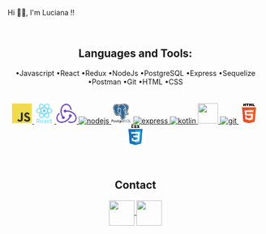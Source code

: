 Hi 👋🏻, I'm Luciana !!

<br />
<h2 align="center">Languages and Tools:</h2>
<div align="center">
•Javascript
•React
•Redux
•NodeJs
•PostgreSQL
•Express
•Sequelize
•Postman
•Git
•HTML
•CSS
</div>
<br></br>
<div align="center"> 
<a href="https://developer.mozilla.org/en-US/docs/Web/JavaScript" target="_blank" rel="noreferrer"> <img src="https://raw.githubusercontent.com/devicons/devicon/master/icons/javascript/javascript-original.svg" alt="javascript" width="40" height="40"/> </a>
<a href="https://reactjs.org/" target="_blank" rel="noreferrer"> <img src="https://raw.githubusercontent.com/devicons/devicon/master/icons/react/react-original-wordmark.svg" alt="react" width="40" height="40"/> </a>
<a href="https://redux.js.org" target="_blank" rel="noreferrer"> <img src="https://raw.githubusercontent.com/devicons/devicon/master/icons/redux/redux-original.svg" alt="redux" width="40" height="40"/> </a>
<a href="https://nodejs.org" target="_blank" rel="noreferrer"> <img src="https://cdn.worldvectorlogo.com/logos/nodejs-icon.svg" alt="nodejs" width="40" height="40"/> </a>
<a href="https://www.postgresql.org" target="_blank" rel="noreferrer"> <img src="https://raw.githubusercontent.com/devicons/devicon/master/icons/postgresql/postgresql-original-wordmark.svg" alt="postgresql" width="40" height="40"/> </a>
<a href="https://expressjs.com" target="_blank"><img src="https://www.nextontop.com/assets/img/services/web/expressjs.svg" background-color="#ffffff" alt="express" width="40" height="40" /> </a>
<a href="https://sequelize.org/" target="_blank"> <img src="https://static-00.iconduck.com/assets.00/file-type-sequelize-icon-443x512-ck0z81j3.png" alt="kotlin" width="40" height="40" /> </a>
<a href="https://insomnia.rest/" target="_blank"> <img src="https://www.vectorlogo.zone/util/preview.html?image=/logos/getpostman/getpostman-icon.svg" width="40" height="40" /> </a>
<a href="https://git-scm.com/" target="_blank" rel="noreferrer"> <img src="https://www.vectorlogo.zone/logos/git-scm/git-scm-icon.svg" alt="git" width="40" height="40"/> </a>
<a href="https://www.w3.org/html/" target="_blank" rel="noreferrer"> <img src="https://raw.githubusercontent.com/devicons/devicon/master/icons/html5/html5-original-wordmark.svg" alt="html5" width="40" height="40"/> </a> 
<a href="https://www.w3schools.com/css/" target="_blank" rel="noreferrer"> <img src="https://raw.githubusercontent.com/devicons/devicon/master/icons/css3/css3-original-wordmark.svg" alt="css3" width="40" height="40"/> </a>
</div>
<br></br>
<h2 align="center">Contact</h2>
<div align="center"> 
  <a href="https://www.linkedin.com/in/luciana-soledad-diaz/">
      <img align="center" src="https://i.imgur.com/pSEI8t9.png" height="50" width="50" />
    </a>
  <a href="mailto:luciana.diaz1337@outlook.com">
      <img align= "center" src="https://img2.freepng.es/20180401/cwe/kisspng-outlook-com-microsoft-outlook-logo-microsoft-offic-outlook-5ac078594dd532.5951870815225631613188.jpg" height="50" width="50" />
    </a>
</div>
<!--
